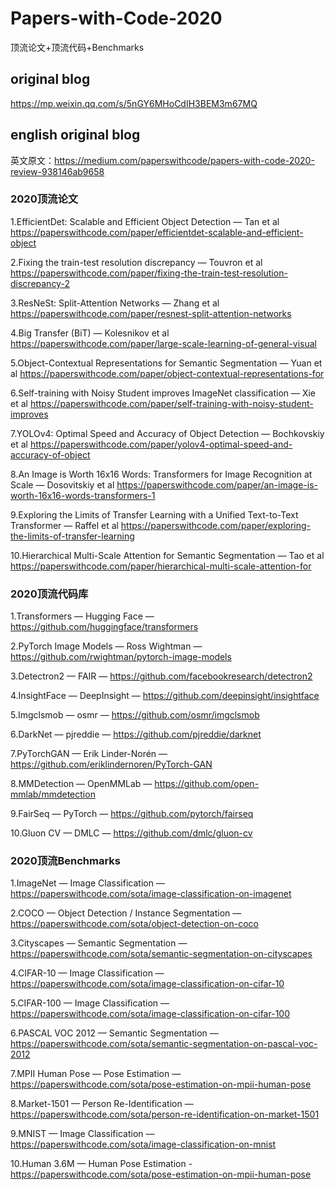 # Papers-with-Code-2020
顶流论文+顶流代码+Benchmarks
## original blog
https://mp.weixin.qq.com/s/5nGY6MHoCdIH3BEM3m67MQ
## english original blog
英文原文：https://medium.com/paperswithcode/papers-with-code-2020-review-938146ab9658
### 2020顶流论文
1.EfficientDet: Scalable and Efficient Object Detection — Tan et al https://paperswithcode.com/paper/efficientdet-scalable-and-efficient-object

2.Fixing the train-test resolution discrepancy — Touvron et al https://paperswithcode.com/paper/fixing-the-train-test-resolution-discrepancy-2

3.ResNeSt: Split-Attention Networks — Zhang et al https://paperswithcode.com/paper/resnest-split-attention-networks

4.Big Transfer (BiT) — Kolesnikov et al https://paperswithcode.com/paper/large-scale-learning-of-general-visual

5.Object-Contextual Representations for Semantic Segmentation — Yuan et al https://paperswithcode.com/paper/object-contextual-representations-for

6.Self-training with Noisy Student improves ImageNet classification — Xie et al https://paperswithcode.com/paper/self-training-with-noisy-student-improves

7.YOLOv4: Optimal Speed and Accuracy of Object Detection — Bochkovskiy et al https://paperswithcode.com/paper/yolov4-optimal-speed-and-accuracy-of-object

8.An Image is Worth 16x16 Words: Transformers for Image Recognition at Scale — Dosovitskiy et al https://paperswithcode.com/paper/an-image-is-worth-16x16-words-transformers-1

9.Exploring the Limits of Transfer Learning with a Unified Text-to-Text Transformer — Raffel et al https://paperswithcode.com/paper/exploring-the-limits-of-transfer-learning

10.Hierarchical Multi-Scale Attention for Semantic Segmentation — Tao et al https://paperswithcode.com/paper/hierarchical-multi-scale-attention-for
### 2020顶流代码库
1.Transformers — Hugging Face — https://github.com/huggingface/transformers

2.PyTorch Image Models — Ross Wightman — https://github.com/rwightman/pytorch-image-models

3.Detectron2 — FAIR — https://github.com/facebookresearch/detectron2

4.InsightFace — DeepInsight — https://github.com/deepinsight/insightface

5.Imgclsmob — osmr — https://github.com/osmr/imgclsmob

6.DarkNet — pjreddie — https://github.com/pjreddie/darknet

7.PyTorchGAN — Erik Linder-Norén — https://github.com/eriklindernoren/PyTorch-GAN

8.MMDetection — OpenMMLab — https://github.com/open-mmlab/mmdetection

9.FairSeq — PyTorch — https://github.com/pytorch/fairseq

10.Gluon CV — DMLC — https://github.com/dmlc/gluon-cv
### 2020顶流Benchmarks
1.ImageNet — Image Classification — https://paperswithcode.com/sota/image-classification-on-imagenet

2.COCO — Object Detection / Instance Segmentation — https://paperswithcode.com/sota/object-detection-on-coco

3.Cityscapes — Semantic Segmentation — https://paperswithcode.com/sota/semantic-segmentation-on-cityscapes

4.CIFAR-10 — Image Classification — https://paperswithcode.com/sota/image-classification-on-cifar-10

5.CIFAR-100 — Image Classification — https://paperswithcode.com/sota/image-classification-on-cifar-100

6.PASCAL VOC 2012 — Semantic Segmentation — https://paperswithcode.com/sota/semantic-segmentation-on-pascal-voc-2012

7.MPII Human Pose — Pose Estimation — https://paperswithcode.com/sota/pose-estimation-on-mpii-human-pose

8.Market-1501 — Person Re-Identification — https://paperswithcode.com/sota/person-re-identification-on-market-1501

9.MNIST — Image Classification — https://paperswithcode.com/sota/image-classification-on-mnist

10.Human 3.6M — Human Pose Estimation -https://paperswithcode.com/sota/pose-estimation-on-mpii-human-pose


